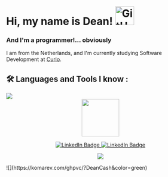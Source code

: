 # Hi, my name is Dean! <img src="https://camo.githubusercontent.com/e8e7b06ecf583bc040eb60e44eb5b8e0ecc5421320a92929ce21522dbc34c891/68747470733a2f2f6d656469612e67697068792e636f6d2f6d656469612f6876524a434c467a6361737252346961377a2f67697068792e676966" alt="GitHub Page" style="width:50px;"/>
### And I'm a programmer!... obviously
I am from the Netherlands, and I'm currently studying Software Development at [Curio](https://www.curio.nl/locaties/knipplein-11/).

## :hammer_and_wrench: Languages and Tools I know :
<img src="https://skillicons.dev/icons?i=rust,cs,python,java,php,html,css"/>


<div id="header" align="center">
  <img src="https://media.giphy.com/media/M9gbBd9nbDrOTu1Mqx/giphy.gif" width="100"/>
</div>

<p align="center">
  <a href="https://www.linkedin.com/in/deans2005/">
    <img src="https://img.shields.io/badge/LinkedIn-blue?style=for-the-badge&logo=linkedin&logoColor=white" alt="LinkedIn Badge"/>
  </a>
  <a href="https://discordapp.com/users/523990741543026689">
    <img src="https://img.shields.io/badge/Discord-5865F2?style=for-the-badge&logo=discord&logoColor=white" alt="LinkedIn Badge"/>
  </a>
</p>
<p align="center">
  <a href="https://github.com/DeanCash">
     <img src="https://camo.githubusercontent.com/297212f5cfd71f14f1a774a22bfd24b24bfa996aa72f4d941f790c8606ca8f0d/68747470733a2f2f696d672e736869656c64732e696f2f62616467652f4769744875622d2532333132313030452e7376673f267374796c653d666f722d7468652d6261646765266c6f676f3d476974687562266c6f676f436f6c6f723d7768697465"/>
  </a>
</p>
![](https://komarev.com/ghpvc/?DeanCash&color=green)
